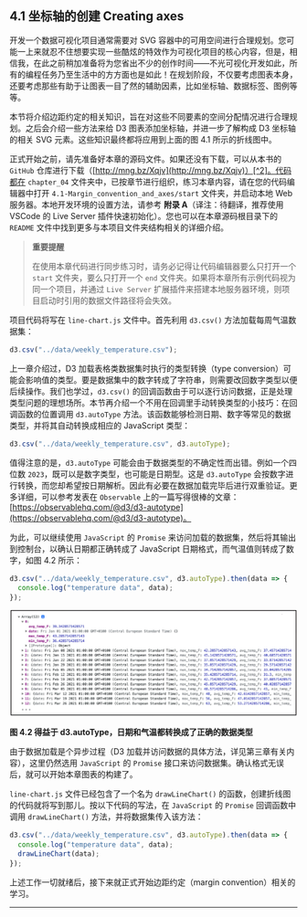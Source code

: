 ## 4.1 坐标轴的创建 Creating axes

开发一个数据可视化项目通常需要对 SVG 容器中的可用空间进行合理规划。您可能一上来就忍不住想要实现一些酷炫的特效作为可视化项目的核心内容，但是，相信我，在此之前稍加准备将为您省出不少的创作时间——不光可视化开发如此，所有的编程任务乃至生活中的方方面也是如此！在规划阶段，不仅要考虑图表本身，还要考虑那些有助于让图表一目了然的辅助因素，比如坐标轴、数据标签、图例等等。

本节将介绍边距约定的相关知识，旨在对这些不同要素的空间分配情况进行合理规划。之后会介绍一些方法来给 D3 图表添加坐标轴，并进一步了解构成 D3 坐标轴的相关 SVG 元素。这些知识最终都将应用到上面的图 4.1 所示的折线图中。

正式开始之前，请先准备好本章的源码文件。如果还没有下载，可以从本书的 `GitHub` 仓库进行下载（[http://mng.bz/Xqjv](http://mng.bz/Xqjv)）[^2]。代码都在 `chapter_04` 文件夹中，已按章节进行组织，练习本章内容，请在您的代码编辑器中打开 `4.1-Margin_convention_and_axes/start` 文件夹，并启动本地 Web 服务器。本地开发环境的设置方法，请参考 **附录 A**（译注：待翻译，推荐使用 VSCode 的 Live Server 插件快速初始化）。您也可以在本章源码根目录下的 `README` 文件中找到更多与本项目文件夹结构相关的详细介绍。

> **重要提醒**
>
> 在使用本章代码进行同步练习时，请务必记得让代码编辑器要么只打开一个 `start` 文件夹，要么只打开一个 `end` 文件夹。如果将本章所有示例代码视为同一个项目，并通过 `Live Server` 扩展插件来搭建本地服务器环境，则项目启动时引用的数据文件路径将会失效。

项目代码将写在 `line-chart.js` 文件中。首先利用 `d3.csv()` 方法加载每周气温数据集：

```js
d3.csv("../data/weekly_temperature.csv");
```

上一章介绍过，D3 加载表格类数据集时执行的类型转换（type conversion）可能会影响值的类型。要是数据集中的数字转成了字符串，则需要改回数字类型以便后续操作。我们也学过，`d3.csv()` 的回调函数由于可以逐行访问数据，正是处理类型问题的理想场所。本节再介绍一个不用在回调里手动转换类型的小技巧：在回调函数的位置调用 `d3.autoType` 方法。该函数能够检测日期、数字等常见的数据类型，并将其自动转换成相应的 JavaScript 类型：

```js
d3.csv("../data/weekly_temperature.csv", d3.autoType);
```

值得注意的是，`d3.autoType` 可能会由于数据类型的不确定性而出错。例如一个四位数 `2023`，既可以是数字类型，也可能是日期型。这是 `d3.autoType` 会按数字进行转换，而您却希望按日期解析。因此有必要在数据加载完毕后进行双重验证。更多详细，可以参考发表在 `Observable` 上的一篇写得很棒的文章：[https://observablehq.com/@d3/d3-autotype](https://observablehq.com/@d3/d3-autotype)。

为此，可以继续使用 `JavaScript` 的 `Promise` 来访问加载的数据集，然后将其输出到控制台，以确认日期都正确转成了 JavaScript 日期格式，而气温值则转成了数字，如图 4.2 所示：

```js
d3.csv("../data/weekly_temperature.csv", d3.autoType).then(data => {
  console.log("temperature data", data);
});
```

![](../../../assets/4.2.png)

**图 4.2 得益于 d3.autoType，日期和气温都转换成了正确的数据类型**

由于数据加载是个异步过程（D3 加载并访问数据的具体方法，详见第三章有关内容），这里仍然选用 `JavaScript` 的 `Promise` 接口来访问数据集。确认格式无误后，就可以开始本章图表的构建了。

`line-chart.js` 文件已经包含了一个名为 `drawLineChart()` 的函数，创建折线图的代码就将写到那儿。按以下代码的写法，在 `JavaScript` 的 `Promise` 回调函数中调用 `drawLineChart()` 方法，并将数据集传入该方法：

```js
d3.csv("../data/weekly_temperature.csv", d3.autoType).then(data => {
  console.log("temperature data", data);
  drawLineChart(data);
});
```

上述工作一切就绪后，接下来就正式开始边距约定（margin convention）相关的学习。



---

[^2]: 本章要用到的源码我会上传到 CSDN，方便大家在本地同步练习。



